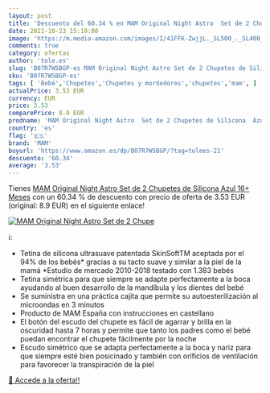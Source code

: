 ```yaml
---
layout: post
title: 'Descuento del 60.34 % en MAM Original Night Astro  Set de 2 Chupe'
date: 2021-10-23 15:19:00
image: 'https://m.media-amazon.com/images/I/41FFK-ZwjjL._SL500_._SL400_.jpg'
comments: true
category: ofertas
author: 'tole.es'
slug: 'B07R7W5BGP-es MAM Original Night Astro Set de 2 Chupetes de Silicona...'
sku: 'B07R7W5BGP-es'
tags: [ 'Bebé','Chupetes','Chupetes y mordedores','chupetes','mam', ]
actualPrice: 3.53 EUR
currency: EUR
price: 3.53
comparePrice: 8.9 EUR
prodname: 'MAM Original Night Astro  Set de 2 Chupetes de Silicona  Azul  16+ Meses'
country: 'es'
flag: '🇪🇸'
brand: 'MAM'
buyurl: 'https://www.amazon.es/dp/B07R7W5BGP/?tag=tolees-21'
descuento: '60.34'
average: '3.53'
---
```


Tienes [MAM Original Night Astro  Set de 2 Chupetes de Silicona  Azul  16+ Meses](https://www.amazon.es/dp/B07R7W5BGP/?tag=tolees-21) con un 60.34 % de descuento con precio de oferta de 3.53 EUR (original: 8.9 EUR) en el siguiente enlace!

[![MAM Original Night Astro  Set de 2 Chupe](https://m.media-amazon.com/images/I/41FFK-ZwjjL._SL500_._SL400_.jpg)](https://www.amazon.es/dp/B07R7W5BGP/?tag=tolees-21)

ℹ️:

- Tetina de silicona ultrasuave patentada SkinSoftTM aceptada por el 94% de los bebés* gracias a su tacto suave y similar a la piel de la mamá *Estudio de mercado 2010-2018 testado con 1.383 bebés
- Tetina simétrica para que siempre se adapte perfectamente a la boca ayudando al buen desarrollo de la mandíbula y los dientes del bebé
- Se suministra en una práctica cajita que permite su autoesterilización al microondas en 3 minutos
- Producto de MAM España con instrucciones en castellano
- El botón del escudo del chupete es fácil de agarrar y brilla en la oscuridad hasta 7 horas y permite que tanto los padres como el bebé puedan encontrar el chupete fácilmente por la noche
- Escudo simétrico que se adapta perfectamente a la boca y nariz para que siempre esté bien posicinado y también con orificios de ventilación para favorecer la transpiración de la piel

[🛒 Accede a la oferta!!](https://www.amazon.es/dp/B07R7W5BGP/?tag=tolees-21)
